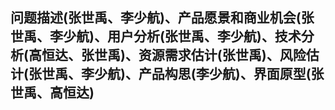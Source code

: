 ## 问题描述(张世禹、李少航)、产品愿景和商业机会(张世禹、李少航)、用户分析(张世禹、李少航)、技术分析(高恒达、张世禹)、资源需求估计(张世禹)、风险估计(张世禹、李少航)、产品构思(李少航)、界面原型(张世禹、高恒达)
